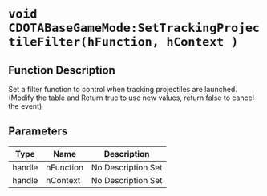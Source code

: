 # `void CDOTABaseGameMode:SetTrackingProjectileFilter(hFunction, hContext )`
## Function Description
Set a filter function to control when tracking projectiles are launched. (Modify the table and Return true to use new values, return false to cancel the event)
## Parameters
Type|Name|Description
--|--|--
handle|hFunction|No Description Set
handle|hContext|No Description Set

